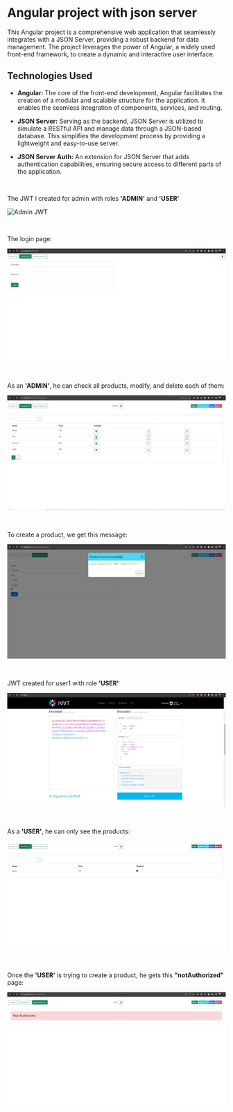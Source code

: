 # Angular project with json server

This Angular project is a comprehensive web application that seamlessly integrates with a JSON Server, providing a robust backend for data management. The project leverages the power of Angular, a widely used front-end framework, to create a dynamic and interactive user interface.

## Technologies Used

- **Angular:** The core of the front-end development, Angular facilitates the creation of a modular and scalable structure for the application. It enables the seamless integration of components, services, and routing.

- **JSON Server:** Serving as the backend, JSON Server is utilized to simulate a RESTful API and manage data through a JSON-based database. This simplifies the development process by providing a lightweight and easy-to-use server.

- **JSON Server Auth:** An extension for JSON Server that adds authentication capabilities, ensuring secure access to different parts of the application.


<br>

The JWT I created for admin with roles **'ADMIN'** and **'USER'**

![Admin JWT](<img width="1280" alt="Capture d’écran 2023-12-14 à 19 50 38" src="https://github.com/rifaielarbi/projet_angular/assets/153360442/beac8bc5-ad99-43b8-9637-8992f37d7c4f">
)

<br>

The login page:

![Login Page](captures/login-page.jpg)

<br>

As an **'ADMIN'**, he can check all products, modify, and delete each of them:

![Admin Products](captures/admin-products.jpg)

<br>

To create a product, we get this message:

![Create Product](captures/save-product.jpg)

<br>


JWT created for user1 with role **'USER'**

![User JWT](captures/user-jwt.jpg)

<br>

As a **'USER'**, he can only see the products:

![User Products](captures/user-show.jpg)

<br>

Once the **'USER'** is trying to create a product, he gets this **"notAuthorized"** page:

![Not Authorized](captures/not-authorized.jpg)


